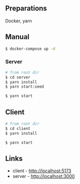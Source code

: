 ## Preparations

Docker, yarn

## Manual

```bash
$ docker-compose up -d
```

### Server

```bash
# from root dir
$ cd server
$ yarn install
$ yarn start:seed

$ yarn start
```

## Client

```bash
# from root dir
$ cd client
$ yarn install

$ yarn start
```

## Links

- client - [http://localhost:5173](http://localhost:5173/)
- server - [http://localhost:3000](http://localhost:3000/)
